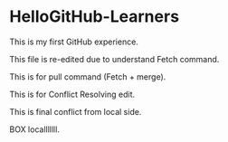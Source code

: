 # HelloGitHub-Learners

This is my first GitHub experience.

This file is re-edited due to understand Fetch command.

This is for pull command (Fetch + merge).

This is for Conflict Resolving edit.

This is final conflict from local side.

BOX localllllll.